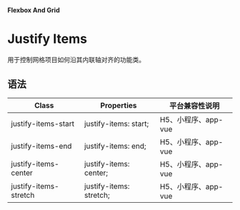 #### <span class="text-lg text-gray-500 font-normal">Flexbox And Grid</span>

<div class="w-screen"></div>

# Justify Items
<space />
<a-typography-text>
    用于控制网格项目如何沿其内联轴对齐的功能类。
</a-typography-text>

<CssPrefix />

## 语法
| Class | Properties | 平台兼容性说明
| --- | --- | ---
| <a-link status="success">justify-items-start</a-link> | <a-link>justify-items: start;</a-link> | H5、小程序、app-vue
| <a-link status="success">justify-items-end</a-link> | <a-link>justify-items: end;</a-link> | H5、小程序、app-vue
| <a-link status="success">justify-items-center</a-link> | <a-link>justify-items: center;</a-link> | H5、小程序、app-vue
| <a-link status="success">justify-items-stretch</a-link> | <a-link>justify-items: stretch;</a-link> | H5、小程序、app-vue